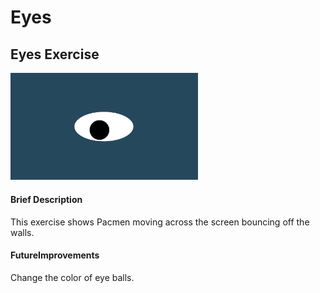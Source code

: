 # Eyes
## Eyes Exercise 
<img src= "./images/oneeye.png" width='300'/>   

#### Brief Description     
This exercise shows Pacmen moving across the screen bouncing off the walls.    

#### FutureImprovements
Change the color of eye balls.

